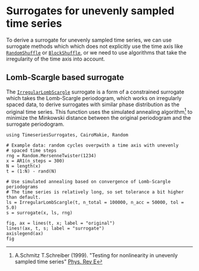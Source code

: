 # Surrogates for unevenly sampled time series

To derive a surrogate for unevenly sampled time series, we can use surrogate methods which which does not explicitly use the time axis like [`RandomShuffle`](@ref) or [`BlockShuffle`](@ref), or we need to use algorithms that take the irregularity of the time axis into account.

## Lomb-Scargle based surrogate

The [`IrregularLombScargle`](@ref) surrogate is a form of a constrained surrogate which takes the Lomb-Scargle periodogram, which works on irregularly spaced data, to derive surrogates with similar phase distribution as the original time series.
This function uses the simulated annealing algorithm[^SchmitzSchreiber1999] to minimize the Minkowski distance between the original periodogram and the surrogate periodogram.

```@example MAIN
using TimeseriesSurrogates, CairoMakie, Random

# Example data: random cycles overpwith a time axis with unevenly 
# spaced time steps
rng = Random.MersenneTwister(1234)
x = AR1(n_steps = 300)
N = length(x)
t = (1:N) - rand(N) 

# Use simulated annealing based on convergence of Lomb-Scargle periodograms
# The time series is relatively long, so set tolerance a bit higher than default.
ls = IrregularLombScargle(t, n_total = 100000, n_acc = 50000, tol = 5.0)
s = surrogate(x, ls, rng)

fig, ax = lines(t, x; label = "original")
lines!(ax, t, s; label = "surrogate")
axislegend(ax)
fig
```

[^SchmitzSchreiber1999]: A.Schmitz T.Schreiber (1999). "Testing for nonlinearity in unevenly sampled time series" [Phys. Rev E](https://journaIrregularLombScargle.aps.org/pre/pdf/10.1103/PhysRevE.59.4044)
